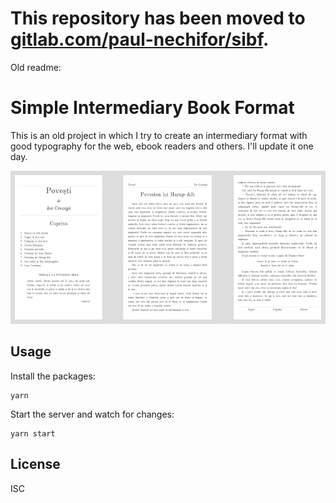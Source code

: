 # This repository has been moved to [gitlab.com/paul-nechifor/sibf](http://gitlab.com/paul-nechifor/sibf).

Old readme:

# Simple Intermediary Book Format

This is an old project in which I try to create an intermediary format with good
typography for the web, ebook readers and others. I'll update it one day.

![SIBF screenshot](screenshot.png)

## Usage

Install the packages:

    yarn

Start the server and watch for changes:

    yarn start

## License

ISC
